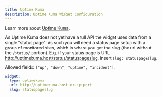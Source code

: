 ```yaml
---
title: Uptime Kuma
description: Uptime Kuma Widget Configuration
---
```


Learn more about [Uptime Kuma](https://github.com/louislam/uptime-kuma).

As Uptime Kuma does not yet have a full API the widget uses data from a single "status page". As such you will need a status page setup with a group of monitored sites, which is where you get the slug (the url without the `/status/` portion). E.g. if your status page is URL http://uptimekuma.host/status/statuspageslug, insert `slug: statuspageslug`.

Allowed fields: `["up", "down", "uptime", "incident"]`.

```yaml
widget:
  type: uptimekuma
  url: http://uptimekuma.host.or.ip:port
  slug: statuspageslug
```
